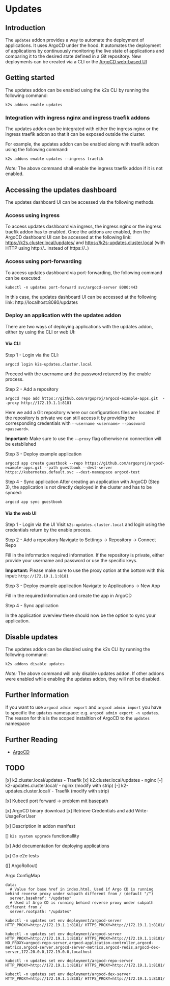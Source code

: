 <!--
SPDX-FileCopyrightText: © 2023 Siemens Healthcare GmbH

SPDX-License-Identifier: MIT
-->

# Updates

## Introduction

The `updates` addon provides a way to automate the deployment of applications. It uses ArgoCD under the hood. It automates the deployment of applications by continuously monitoring the live state of applications and comparing it to the desired state defined in a Git repository. New deployments can be created via a CLI or the [ArgoCD web-based UI](https://argo-cd.readthedocs.io/en/stable/getting_started/#creating-apps-via-ui)

## Getting started

The updates addon can be enabled using the k2s CLI by running the following command:
```
k2s addons enable updates
```

### Integration with ingress nginx and ingress traefik addons

The updates addon can be integrated with either the ingress nginx or the ingress traefik addon so that it can be exposed outside the cluster.

For example, the updates addon can be enabled along with traefik addon using the following command:
```
k2s addons enable updates --ingress traefik
```
_Note:_ The above command shall enable the ingress traefik addon if it is not enabled.

## Accessing the updates dashboard

The updates dashboard UI can be accessed via the following methods.

### Access using ingress

To access updates dashboard via ingress, the ingress nginx or the ingress traefik addon has to enabled.
Once the addons are enabled, then the ArgoCD dashboard UI can be accessed at the following link: https://k2s.cluster.local/updates/ and https://k2s-updates.cluster.local (with HTTP using http://.. instead of https://..)

### Access using port-forwarding

To access updates dashboard via port-forwarding, the following command can be executed:
```
kubectl -n updates port-forward svc/argocd-server 8080:443
```
In this case, the updates dashboard UI can be accessed at the following link: http://localhost:8080/updates

### Deploy an application with the updates addon

There are two ways of deploying applications with the updates addon, either by using the CLI or web UI:

#### Via CLI

Step 1 - Login via the CLI:
```
argocd login k2s-updates.cluster.local
```
Proceed with the username and the password returend by the enable process.

Step 2 - Add a repository 
```
argocd repo add https://github.com/argoproj/argocd-example-apps.git  --proxy http://172.19.1.1:8181
```
Here we add a Git repository where our configurations files are located. If the repository is private we can still access it by providing the corresponding credentials with `--username <username> --password <password>`.

**Important:** Make sure to use the `--proxy` flag otherwise no connection will be established

Step 3 - Deploy example application
```
argocd app create guestbook --repo https://github.com/argoproj/argocd-example-apps.git --path guestbook --dest-server https://kubernetes.default.svc --dest-namespace argocd-test
```

Step 4 - Sync application
After creating an application with ArgoCD (Step 3), the application is not directly deployed in the cluster and has to be synced:
```
argocd app sync guestbook
```

#### Via the web UI

Step 1 - Login via the UI
Visit `k2s-updates.cluster.local` and login using the credentials return by the enable process.

Step 2 - Add a repository
Navigate to Settings -> Repository -> Connect Repo

Fill in the information required information. If the repository is private, either provide your username and password or use the specific keys.

**Important:** Please make sure to use the proxy option at the bottom with this input: `http://172.19.1.1:8181`

Step 3 - Deploy example application
Navigate to Applications -> New App 

Fill in the required information and create the app in ArgoCD

Step 4 - Sync application

In the application overview there should now be the option to sync your application.

## Disable updates

The updates addon can be disabled using the k2s CLI by running the following command:
```
k2s addons disable updates
```

_Note:_ The above command will only disable updates addon. If other addons were enabled while enabling the updates addon, they will not be disabled.

## Further Information

If you want to use `argocd admin export` and `argocd admin import` you have to specific the `updates` namespace: e.g. `argocd admin export -n updates`.
The reason for this is the scoped installtion of ArgoCD to the `updates` namespace 

## Further Reading
- [ArgoCD](https://argo-cd.readthedocs.io/en/stable/)

## TODO
[x] k2.cluster.local/updates - Traefik
[x] k2.cluster.local/updates - nginx
[-] k2-updates.cluster.local/ - nginx (modify with strip)
[-] k2-updates.cluster.local/ - Traefik (modify with strip)

[x] Kubectl port forward -> problem mit basepath

[x] ArgoCD binary download
[x] Retrieve Credentials and add Write-UsageForUser

[x] Description in addon manifest

[] `k2s system upgrade` functionallity

[x] Add documentation for deploying applications

[x] Go e2e tests

([] ArgoRollout)

Argo ConfigMap
```
data:
  # Value for base href in index.html. Used if Argo CD is running behind reverse proxy under subpath different from / (default "/")
  server.basehref: "/updates"
  # Used if Argo CD is running behind reverse proxy under subpath different from /
  server.rootpath: "/updates"
```

```
kubectl -n updates set env deployment/argocd-server HTTP_PROXY=http://172.19.1.1:8181/ HTTPS_PROXY=http://172.19.1.1:8181/ 

kubectl -n updates set env deployment/argocd-server HTTP_PROXY=http://172.19.1.1:8181/ HTTPS_PROXY=http://172.19.1.1:8181/ NO_PROXY=argocd-repo-server,argocd-application-controller,argocd-metrics,argocd-server,argocd-server-metrics,argocd-redis,argocd-dex-server,172.20.0.0,172.19.0.0,localhost

kubectl -n updates set env deployment/argocd-repo-server HTTP_PROXY=http://172.19.1.1:8181/ HTTPS_PROXY=http://172.19.1.1:8181/

kubectl -n updates set env deployment/argocd-dex-server HTTP_PROXY=http://172.19.1.1:8181/ HTTPS_PROXY=http://172.19.1.1:8181/
```




